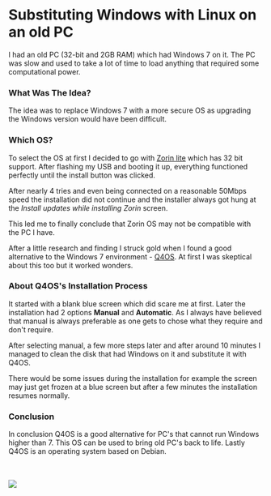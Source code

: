 # Substituting Windows with Linux on an old PC
I had an old PC (32-bit and 2GB RAM) which had Windows 7 on it. The PC was slow and used to take a lot of time to load anything that required some computational power.

### What Was The Idea?
The idea was to replace Windows 7 with a more secure OS as upgrading the Windows version would have been difficult.

### Which OS?
To select the OS at first I decided to go with [Zorin lite](https://zorin.com/os/download/15/lite/) which has 32 bit support. After flashing my USB and booting it up, everything functioned perfectly until the install button was clicked.

After nearly 4 tries and even being connected on a reasonable 50Mbps speed the installation did not continue and the installer always got hung at the *Install updates while installing Zorin* screen.

This led me to finally conclude that Zorin OS may not be compatible with the PC I have.

After a little research and finding I struck gold when I found a good alternative to the Windows 7 environment - [Q4OS](https://q4os.org/). At first I was skeptical about this too but it worked wonders.

### About Q4OS's Installation Process
It started with a blank blue screen which did scare me at first. Later the installation had 2 options **Manual** and **Automatic**. As I always have believed that manual is always preferable as one gets to chose what they require and don't require.

After selecting manual, a few more steps later and after around 10 minutes I managed to clean the disk that had Windows on it and substitute it with Q4OS.

There would be some issues during the installation for example the screen may just get frozen at a blue screen but after a few minutes the installation resumes normally.

### Conclusion
In conclusion Q4OS is a good alternative for PC's that cannot run Windows higher than 7. This OS can be used to bring old PC's back to life. Lastly Q4OS is an operating system based on Debian.
<br>
<br>
<br>
<div>
<img align="centre" src="https://upload.wikimedia.org/wikipedia/commons/thumb/a/aa/Q4OS_logo.svg/1280px-Q4OS_logo.svg.png">
</div>